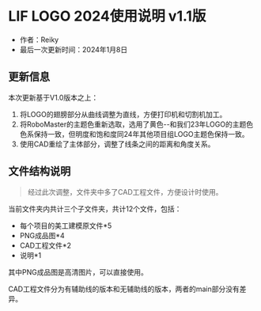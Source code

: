 # LIF LOGO 2024使用说明 v1.1版

* 作者：Reiky
* 最后一次更新时间：2024年1月8日

## 更新信息

本次更新基于V1.0版本之上：

1. 将LOGO的翅膀部分从曲线调整为直线，方便打印机和切割机加工。
2. 将RoboMaster的主题色重新选取，选用了黄色--和我们23年LOGO的主题色色系保持一致，但明度和饱和度同24年其他项目组LOGO主题色保持一致。
3. 使用CAD重绘了主体部分，调整了线条之间的距离和角度关系。

## 文件结构说明

> 经过此次调整，文件夹中多了CAD工程文件，方便设计时使用。

当前文件夹内共计三个子文件夹，共计12个文件，包括：

* 每个项目的美工建模原文件*5
* PNG成品图*4
* CAD工程文件*2
* 说明*1

其中PNG成品图是高清图片，可以直接使用。

CAD工程文件分为有辅助线的版本和无辅助线的版本，两者的main部分没有差异。
